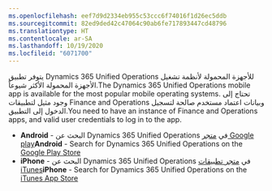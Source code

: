 ```yaml
---
ms.openlocfilehash: eef7d9d2334eb955c53ccc6f74016f1d26ec5ddb
ms.sourcegitcommit: 82ed9ded42c47064c90ab6fe717893447cd48796
ms.translationtype: HT
ms.contentlocale: ar-SA
ms.lasthandoff: 10/19/2020
ms.locfileid: "6071700"
---
```

<span data-ttu-id="915dd-101">يتوفر تطبيق Dynamics 365 Unified Operations للأجهزة المحمولة لأنظمة تشغيل الأجهزة المحمولة الأكثر شيوعاً.</span><span class="sxs-lookup"><span data-stu-id="915dd-101">The Dynamics 365 Unified Operations mobile app is available for the most popular mobile operating systems.</span></span> <span data-ttu-id="915dd-102">تحتاج إلى وجود مثيل لتطبيقات Finance and Operations وبيانات اعتماد مستخدم صالحة لتسجيل الدخول إلى التطبيق.</span><span class="sxs-lookup"><span data-stu-id="915dd-102">You need to have an instance of Finance and Operations apps, and valid user credentials to log in to the app.</span></span>

-  <span data-ttu-id="915dd-103">**Android** - البحث عن Dynamics 365 Unified Operations في <a href="https://go.microsoft.com/fwlink/?linkid=2075894" target="_blank">متجر Google play</a></span><span class="sxs-lookup"><span data-stu-id="915dd-103">**Android** - Search for Dynamics 365 Unified Operations on the <a href="https://go.microsoft.com/fwlink/?linkid=2075894" target="_blank">Google Play Store</a></span></span>  
- <span data-ttu-id="915dd-104">**iPhone** - البحث عن Dynamics 365 Unified Operations في <a href="https://go.microsoft.com/fwlink/?linkid=2075898" target="_blank">متجر تطبيقات iTunes</a></span><span class="sxs-lookup"><span data-stu-id="915dd-104">**iPhone** - Search for Dynamics 365 Unified Operations on the <a href="https://go.microsoft.com/fwlink/?linkid=2075898" target="_blank">iTunes App Store</a></span></span>  